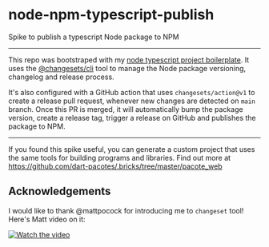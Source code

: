 # node-npm-typescript-publish

Spike to publish a typescript Node package to NPM

---

This repo was bootstraped with my [node typescript project boilerplate](node-npm-typescript-prettier-eslint-jest-hotreload-hooks). It uses the [@changesets/cli](https://github.com/changesets/changesets) tool to manage the Node package versioning, changelog and release process.

It's also configured with a GitHub action that uses `changesets/action@v1` to create a release pull request, whenever new changes are detected on `main` branch. Once this PR is merged, it will automatically bump the package version, create a release tag, trigger a release on GitHub and publishes the package to NPM.

---

If you found this spike useful, you can generate a custom project that uses the same tools for building programs and libraries. Find out more at https://github.com/dart-pacotes/.bricks/tree/master/pacote_web

## Acknowledgements

I would like to thank @mattpocock for introducing me to `changeset` tool! Here's Matt video on it:

[![Watch the video](https://img.youtube.com/vi/eh89VE3Mk5g/hqdefault.jpg)](https://youtu.be/eh89VE3Mk5g)
